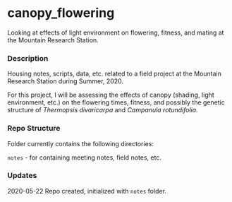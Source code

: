 # canopy_flowering

Looking at effects of light environment on flowering, fitness, and mating at the Mountain Research Station.

### Description

Housing notes, scripts, data, etc. related to a field project at the Mountain Research Station during Summer, 2020. 

For this project, I will be assessing the effects of canopy (shading, light environment, etc.) on the flowering times, fitness, and possibly the genetic structure of *Thermopsis divaricarpa* and *Campanula rotundifolia*. 

### Repo Structure

Folder currently contains the following directories:

`notes` - for containing meeting notes, field notes, etc.

### Updates

2020-05-22 Repo created, initialized with `notes` folder.
